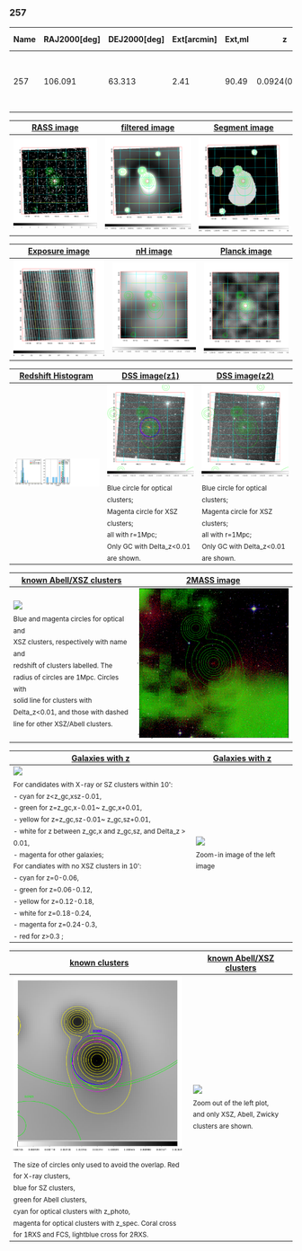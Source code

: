 <div STYLE="page-break-after: always;"></div>

### 257

|Name|RAJ2000[deg]|DEJ2000[deg] |Ext[arcmin]| Ext,ml | z | z_src| C|GC(XSZ,Delta_z<0.01)| GC(OPT,Delta_z<0.01)|GC| R_sig[arcmin] | R500[arcmin] | R500[Mpc]| CRsig[c/s] | CR500[c/s] |L500[1E44 erg/s]|F500[1E-12 erg/s/cm^2]| M500[1E14 Msun]|Tx[keV]|Cnt_sig|Beta|Rc[arcmin]|Comment|Alias|
|---|---|---|---|---|---|------|---|--------|---------|----------|---|---|---|---|---|---|---|---|---|---|---|---|---|---|
|257| 106.091| 63.313| 2.41| 90.49| 0.0924(0.009)| z1, z_xsz| B| MCXC, PSZ2, Tar, XB| A, W| A, MCXC, N, PSZ2, Tar, W, XB| 14.825| 9.457| 0.975| 0.354(0.063)| 0.334(0.059)| 1.318(0.112)| 6.153(0.525)| 2.88(0.12)| 4.24(0.11)| 132.8| 0.813(-0.089+0.103)| 4.105(-0.751+0.776)| -| k285|

|[RASS image](../image/257/257_img.pdf)|[filtered image](../image/257/257_fil.pdf)|[Segment image](../image/257/257_seg.pdf)|
|-------------------|--------------------|-------------------|
| <img src="../image/257/257_img.png" width="300">  | <img src="../image/257/257_fil.png" width="300">   | <img src="../image/257/257_seg.png" width="300">  |

|[Exposure image](../image/257/257_mex.pdf)| [nH image](../image/257/257_nh.pdf)| [Planck image](../image/257/257_p.pdf)|
|-------------------|--------------------|-------------------|
|<img src="../image/257/257_mex.png" width="300">   | <img src="../image/257/257_nh.png" width="300">    | <img src="../image/257/257_p.png" width="300"> |

|[Redshift Histogram](../image/257/257_zg.pdf) | [DSS image(z1)](../image/257/257_dss_z1.pdf)      |  [DSS image(z2)](../image/257/257_dss_z2.pdf)    |
|-------------------|--------------------|-------------------|
|<img src="../image/257/257_zg.png" width="300"> |<img src="../image/257/257_dss_z1.png" width="300"> <sub><br>Blue circle for optical clusters; <br>Magenta circle for XSZ clusters; <br>all with r=1Mpc; <br>Only GC with Delta_z<0.01 are shown. </sub>| <img src="../image/257/257_dss_z2.png" width="300"><sub><br>Blue circle for optical clusters; <br>Magenta circle for XSZ clusters; <br>all with r=1Mpc; <br>Only GC with Delta_z<0.01 are shown. </sub> |

|[known Abell/XSZ clusters](../image/257/257_m.pdf) | [2MASS image](../image/257/257_2mass.pdf)      |
|-------------------|-------------------|
|<img src=../image/257/257_m.png width="300"> <br><sub>Blue and magenta circles for optical and <br>XSZ clusters, respectively with name and <br>redshift of clusters labelled. The <br>radius of circles are 1Mpc. Circles with <br>solid line for clusters with <br>Delta_z<0.01, and those with dashed <br>line for other XSZ/Abell clusters.        </sub>|<img src="../image/257/257_2mass.png" width="300">  |

|[Galaxies with z](../image/257/257_opt_ned.pdf) |[Galaxies with z](../image/257/257_opt_ned_zoom.pdf) |
|-------------------|-------------------|
| <img src=../image/257/257_opt_ned.png width="300"> <br><sub> For candidates with X-ray or SZ clusters within 10': <br> - cyan for z<z_gc,xsz-0.01, <br> - green for z=z_gc,x-0.01~ z_gc,x+0.01, <br> - yellow for z=z_gc,sz-0.01~ z_gc,sz+0.01, <br> - white for z between z_gc,x and z_gc,sz, and Delta_z > 0.01, <br> - magenta for other galaxies; <br>For candiates with no XSZ clusters in 10': <br> - cyan for z=0-0.06, <br> - green for z=0.06-0.12, <br> - yellow for z=0.12-0.18, <br> - white for z=0.18-0.24, <br> - magenta for z=0.24-0.3, <br> - red for z>0.3 ;  </sub>|<img src=../image/257/257_opt_ned_zoom.png width="300">  <br><sub> Zoom-in image of the left image</sub>|

|[known clusters](../image/257/257_gc.pdf) |[known Abell/XSZ clusters](../image/257/257_gc_large.pdf) |
|-------------------|-------------------|
| <img src=../image/257/257_gc.png width="300"> <br><sub> The size of circles only used to avoid the overlap. Red for X-ray clusters, <br> blue for SZ clusters, <br> green for Abell clusters, <br> cyan for optical clusters with z_photo, <br> magenta for optical clusters with z_spec. Coral cross for 1RXS and FCS, lightblue cross for 2RXS. </sub>|<img src=../image/257/257_gc_large.png width="300"> <br><sub> Zoom out of the left plot, <br> and only XSZ, Abell, Zwicky clusters are shown. </sub> |



